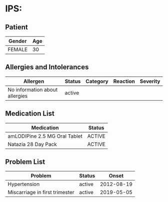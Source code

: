 # IPS:

## Patient

|Gender|Age|
|---|---|
|FEMALE|30|

## Allergies and Intolerances

|Allergen|Status|Category|Reaction|Severity|
|---|---|---|---|---|
|No information about allergies|active||||

## Medication List

|Medication|Status|
|---|---|
|amLODIPine 2.5 MG Oral Tablet|ACTIVE|
|Natazia 28 Day Pack|ACTIVE|

## Problem List

|Problem|Status|Onset|
|---|---|---|
|Hypertension|active|2012-08-19|
|Miscarriage in first trimester|active|2019-05-05|
